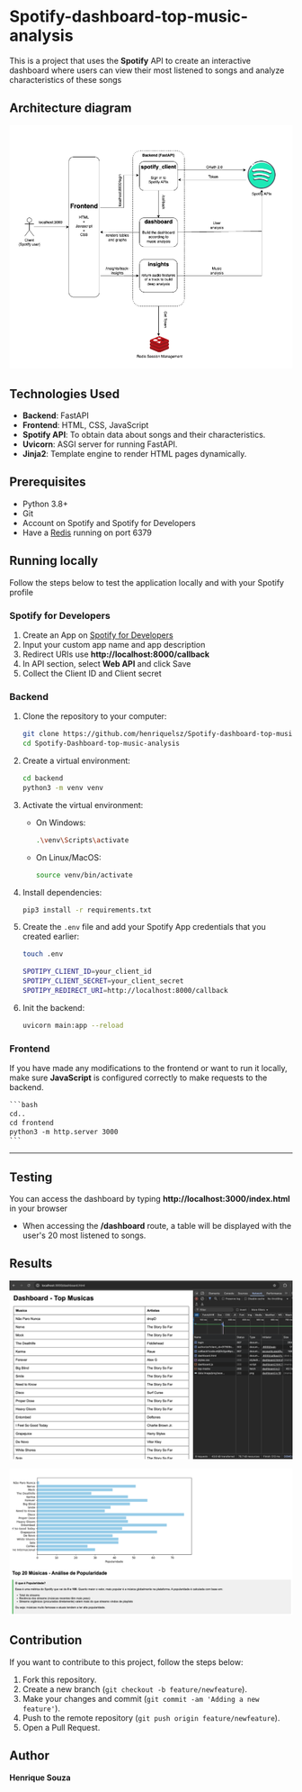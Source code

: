 # Spotify-dashboard-top-music-analysis

This is a project that uses the **Spotify** API to create an interactive dashboard where users can view their most listened to songs and analyze characteristics of these songs

## Architecture diagram

![Architecture](imgs/Spotify-dashboard-diagram.drawio.png)

## Technologies Used

- **Backend**: FastAPI
- **Frontend**: HTML, CSS, JavaScript
- **Spotify API**: To obtain data about songs and their characteristics.
- **Uvicorn**: ASGI server for running FastAPI.
- **Jinja2**: Template engine to render HTML pages dynamically.

## Prerequisites
- Python 3.8+ 
- Git
- Account on Spotify and Spotify for Developers
- Have a [Redis](https://redis.io/docs/latest/operate/oss_and_stack/install/install-redis/) running on port 6379

## Running locally
Follow the steps below to test the application locally and with your Spotify profile

### Spotify for Developers
1. Create an App on [Spotify for Developers](https://developer.spotify.com/dashboard)
2. Input your custom app name and app description
3. Redirect URIs use **http://localhost:8000/callback**
4. In API section, select **Web API** and click Save
5. Collect the Client ID and Client secret

### Backend

1. Clone the repository to your computer:

    ```bash
    git clone https://github.com/henriquelsz/Spotify-dashboard-top-music-analysis.git
    cd Spotify-Dashboard-top-music-analysis
    ```

2. Create a virtual environment:

    ```bash
    cd backend
    python3 -m venv venv
    ```

3. Activate the virtual environment:

    - On Windows:

        ```bash
        .\venv\Scripts\activate
        ```

    - On Linux/MacOS:

        ```bash
        source venv/bin/activate
        ```

4. Install dependencies:

    ```bash
    pip3 install -r requirements.txt
    ```

5. Create the `.env` file and add your Spotify App credentials that you created earlier:
    ```bash
    touch .env
    ```

    ```bash
    SPOTIPY_CLIENT_ID=your_client_id
    SPOTIPY_CLIENT_SECRET=your_client_secret
    SPOTIPY_REDIRECT_URI=http://localhost:8000/callback
    ```

6. Init the backend:

    ```bash
    uvicorn main:app --reload
    ```

### Frontend
If you have made any modifications to the frontend or want to run it locally, make sure **JavaScript** is configured correctly to make requests to the backend.

    ```bash
    cd..
    cd frontend
    python3 -m http.server 3000
    ```
---

## Testing
You can access the dashboard by typing **http://localhost:3000/index.html** in your browser

- When accessing the **/dashboard** route, a table will be displayed with the user's 20 most listened to songs.

## Results
![Dataframe](imgs/dataframe_apis.png)

![Dashboard](imgs/dashboard.png)

## Contribution

If you want to contribute to this project, follow the steps below:

1. Fork this repository.
2. Create a new branch (`git checkout -b feature/newfeature`).
3. Make your changes and commit (`git commit -am 'Adding a new feature'`).
4. Push to the remote repository (`git push origin feature/newfeature`).
5. Open a Pull Request.

## Author

**Henrique Souza**
